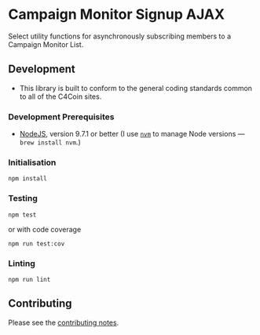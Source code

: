 # Campaign Monitor Signup AJAX

Select utility functions for asynchronously subscribing members to a Campaign Monitor List.  

## Development

* This library is built to conform to the general coding standards common to all of the C4Coin sites.

### Development Prerequisites

* [NodeJS](htps://nodejs.org), version 9.7.1 or better (I use [`nvm`](https://github.com/creationix/nvm) to manage Node versions — `brew install nvm`.)

### Initialisation

    npm install

### Testing

    npm test

or with code coverage

    npm run test:cov

### Linting

    npm run lint


## Contributing

Please see the [contributing notes](CONTRIBUTING.md).
